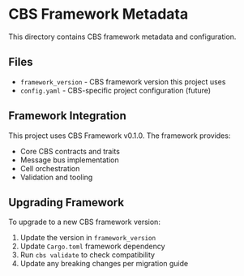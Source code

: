 # CBS Framework Metadata

This directory contains CBS framework metadata and configuration.

## Files

- `framework_version` - CBS framework version this project uses
- `config.yaml` - CBS-specific project configuration (future)

## Framework Integration

This project uses CBS Framework v0.1.0. The framework provides:
- Core CBS contracts and traits
- Message bus implementation  
- Cell orchestration
- Validation and tooling

## Upgrading Framework

To upgrade to a new CBS framework version:
1. Update the version in `framework_version`
2. Update `Cargo.toml` framework dependency
3. Run `cbs validate` to check compatibility
4. Update any breaking changes per migration guide

